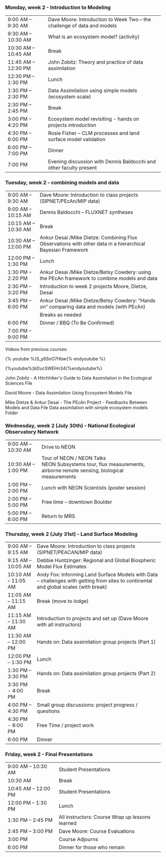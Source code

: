 <!--sec data-title="Week 2 Schedule 2016" data-id="section3" data-show=false ces-->
### Monday, week 2 - Introduction to Modeling
| | |
|:------------------|:------------------|
|9:00 AM – 9:30 AM  | Dave Moore: Introduction to Week Two – the challenge of data and models|
|9:30 AM – 10:30 AM | What is an ecosystem model? (activity)|
|10:30 AM – 10:45 AM| Break|
|11:45 AM – 12:30 PM| John Zobitz: Theory and practice of data assimilation|
|12:30 PM – 1:30 PM | Lunch|
|1:30 PM – 2:30 PM  | Data Assimilation using simple models (ecosystem scale)|
|2:30 PM – 2:45 PM  | Break|
|3:00 PM – 4:20 PM  | Ecosystem model revisiting - hands on projects introduction|
|4:30 PM – 6:00 PM  | Rosie Fisher – CLM processes and land surface model validation|
|6:00 PM – 7:00 PM  | Dinner|
|7:00 PM            | Evening discussion with Dennis Baldocchi and other faculty present|

[//]: # (David Moore - Combining Models with Data- Models, Validation and Data Assimilation File)

### Tuesday, week 2 - combining models and data
| | |
|:------------------|:------------------|
|9:00 AM – 9:30 AM  | Dave Moore: Introduction to class projects (SIPNET/PEcAn/MIP data)|
|9:00 AM – 10:15 AM | Dennis Baldocchi – FLUXNET syntheses|
|10:15 AM – 10:30 AM| Break|
|10:30 AM – 12:00 PM|Ankur Desai /Mike Dietze: Combining Flux Observations with other data in a hierarchical Bayesian Framework|
|12:00 PM – 1:30 PM | Lunch|
|1:30 PM – 2:20 PM  | Ankur Desai /Mike Dietze/Betsy Cowdery: using the PEcAn framework to combine models and data|
|2:30 PM – 3:20 PM  | Introduction to week 2 projects Moore, Dietze, Desai|
|3:45 PM – 6:00 PM  | Ankur Desai /Mike Dietze/Betsy Cowdery: “Hands on” comparing data and models (with PEcAn)| 
| | Breaks as needed|
|6:00 PM            | Dinner / BBQ (To Be Confirmed)|
|7:00 PM – 9:00 PM  |  |

Videos from previous courses:

{% youtube %}S_y6SnO7Hbw{% endyoutube %}

{%youtube%}bDucSWEHn34{%endyoutube%}

 John Zobitz - A Hitchhiker's Guide to Data Assimilation in the Ecological Sciences File
 
 David Moore - Data Assimilation Using Ecosystem Models File
 
 Mike Dietze & Ankur Desai - The PEcAn Project - Feedbacks Between Models and Data File
 Data assimilation with simple ecosystem models Folder

### Wednesday, week 2 (July 30th) - National Ecological Observatory Network
| | |
|:------------------|:------------------|
|9:00 AM –10:30 AM  | Drive to NEON|
|10:30 AM – 1:00 PM | Tour of NEON / NEON Talks <br> NEON Subsystems tour, flux measurements, airborne remote sensing, biological measurements |
|1:00 PM – 2:00 PM  | Lunch with NEON Scientists (poster session)|
|2:00 PM – 5:00 PM  | Free time – downtown Boulder|
|5:00 PM – 6:00 PM  | Return to MRS|


### Thursday, week 2 (July 31st) - Land Surface Modeling
| | |
|:------------------|:------------------|
|9:00 AM – 9:15 AM  | Dave Moore: Introduction to class projects (SIPNET/PEACAN/MIP data)|
|9:15 AM – 10:05 AM | Debbie Huntzinger: Regional and Global Biospheric Model Flux Estimates|
|10:10 AM – 11:05 AM| Andy Fox: Informing Land Surface Models with Data – challenges with getting from sites to continental and global scales (with break)|
|11:05 AM – 11:15 AM| Break (move to lodge)|
|11:15 AM – 11:30 AM| Introduction to projects and set up (Dave Moore with all instructors)|
|11:30 AM – 12:00 PM| Hands on: Data assimilation group projects (Part 1)|
|12:00 PM – 1:30 PM | Lunch |
|1:30 PM – 3:30 PM  | Hands on: Data assimilation group projects (Part 2)|
|3:30 PM - 4:00 PM  | Break|
|4:00 PM – 4:30 PM  | Small group discussions: project progress / questions|
|4:30 PM - 6:00 PM  | Free Time / project work|
|6:00 PM            | Dinner|

[//]: # (Deborah Huntzinger - Regional Estimates of Land-Atmosphere Carbon Exchange File)

 [//]: # (Andy Fox - Informing Land Surface Models with Data - Scaling from Sites to the Continent File)
[//]: # (Rosie Fisher - The Representation of Space and Stochasticity in Dynamic Global Vegetation Models File)
[//]: # (Shimel et al PNAS 2014 File)

### Friday, week 2 - Final Presentations
| | |
|:------------------|:------------------|
|9:00 AM – 10:30 AM | Student Presentations|
|10:30 AM           | Break|
|10:45 AM – 12:00 PM| Student Presentations|
|12:00 PM – 1:30 PM | Lunch|
|1:30 PM – 2:45 PM  | All instructors: Course Wrap up lessons learned|
|2:45 PM – 3:00 PM  | Dave Moore: Course Evaluations|
|3:00 PM            | Course Adjourns|
|6:00 PM            | Dinner for those who remain|
<!--endsec-->

